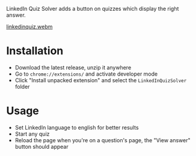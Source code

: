 LinkedIn Quiz Solver adds a button on quizzes which display the right answer.

[linkedinquiz.webm](https://user-images.githubusercontent.com/43440732/189339127-7f71fb65-de4e-4f2d-bf0e-473aeb283e15.webm)

# Installation

- Download the latest release, unzip it anywhere
- Go to `chrome://extensions/` and activate developer mode
- Click "Install unpacked extension" and select the `LinkedInQuizSolver` folder

# Usage

- Set LinkedIn language to english for better results
- Start any quiz
- Reload the page when you're on a question's page, the "View answer" button should appear
